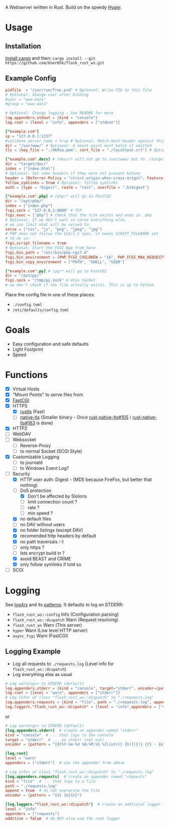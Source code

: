 A Webserver written in Rust.
Build on the speedy [Hyper](https://hyper.rs/).

# Usage

## Installation

[Install cargo](https://www.rust-lang.org/tools/install) and then:
`cargo install --git https://github.com/User65k/flash_rust_ws.git`


## Example Config
```toml
pidfile  = "/var/run/frws.pid" # Optional: Write PID to this file
# Optional: Change user after binding
#user = "www-data"
#group = "www-data"

# Optional: Change logging - See README for more
log.appenders.stdout = {kind = "console"}
log.root = {level = "info", appenders = ["stdout"]}

["example.com"]
ip = "127.0.0.1:1337"
#validate_server_name = true # Optional: Match Host header against this vHost
dir = "/var/www/" # Optional: A mount point must match if omitted
tls = {key_file = "./4kRsa.pem", cert_file = "./localhost.crt"} # Optional: use HTTPS

["example.com".docs] # /docs/* will not go to /var/www/ but to ./target/doc/
dir = "target/doc/"
index = ["index.html"]
# Optional: Set some headers if they were not present before
header = {Referrer-Policy = "strict-origin-when-cross-origin", Feature-Policy = "microphone 'none'; geolocation 'none'"}
follow_symlinks = true # Optional: follow symlinks
auth = {type = "Digest", realm = "test", userfile = ".htdigest"}

["example.com".php] # /php/* will go to FastCGI
dir = "/opt/php/"
index = ["index.php"]
fcgi.sock = "127.0.0.1:9000" # TCP
fcgi.exec = ["php"] # check that the file exists and ends in .php
# Optional: If we don't want so serve everything else,
# we can limit what will be served to:
serve = ["css", "js", "png", "jpeg", "jpg"]
# PHP does not follow the CGI/1.1 spec, it needs SCRIPT_FILENAME set
# to do so:
fcgi.script_filename = true
# Optional: Start the FCGI App from here
fcgi.bin_path = "/usr/bin/php-cgi7.4"
fcgi.bin_environment = {PHP_FCGI_CHILDREN = "16", PHP_FCGI_MAX_REQUESTS = "10000"}
fcgi.bin_copy_environment = ["PATH", "SHELL", "USER"]

["example.com".py] # /py/* will go to FastCGI
dir = "/opt/py/"
fcgi.sock = "/tmp/py.sock" # Unix Socket
# we don't check if the file actually exists. This is up to Python
```
Place the config file in one of these places:

- `./config.toml`
- `/etc/defaults/config.toml`

# Goals
- Easy configuration and safe defaults
- Light Footprint
- Speed

# Functions
- [x] Virtual Hosts
- [x] "Mount Points" to serve files from
- [x] [FastCGI](https://github.com/User65k/async-fcgi)
- [x] HTTPS
  - [x] [rustls](https://github.com/ctz/rustls) (Fast)
  - [ ] [native-tls](https://github.com/sfackler/rust-native-tls) (Smaller binary - Once [rust-native-tls#105](https://github.com/sfackler/rust-native-tls/issues/105) / [rust-native-tls#163](https://github.com/sfackler/rust-native-tls/issues/163) is done)
- [x] HTTP2
- [ ] WebDAV
- [ ] Websocket
  - [ ] Reverse-Proxy
  - [ ] to normal Socket (SCGI Style)
- [x] Customizable Logging
  - [ ] to journald
  - [ ] to Windows Event Log?
- [ ] Security
  - [x] HTTP user auth: Digest - (MD5 because FireFox, but better that nothing)
  - [ ] DoS protection
    - [x] Don't be affected by Sloloris
    - [ ] limit connection count ?
    - [ ] rate ?
    - [ ] min speed ?
  - [x] no default files
  - [ ] no DAV without users
  - [x] no folder listings (except DAV)
  - [x] recomended http headers by default
  - [x] no path traversals :-)
  - [ ] only https ?
  - [ ] lets encrypt build in ?
  - [x] avoid BEAST and CRIME
  - [x] only follow symlinks if told so
- [ ] SCGI

# Logging

See [log4rs](https://docs.rs/log4rs/0.12.0/log4rs/) and its [patterns](https://docs.rs/log4rs/0.12.0/log4rs/encode/pattern/index.html).
It defaults to log on STDERR:

- `flash_rust_ws::config` Info (Configuration parsing)
- `flash_rust_ws::dispatch` Warn (Request resolving)
- `flash_rust_ws` Warn (This server)
- `hyper` Warn (Low level HTTP server)
- `async_fcgi` Warn (FastCGI)

## Logging Example

- Log all requests to `./requests.log` (Level info for `flash_rust_ws::dispatch`)
- Log everything else as usual

```toml
# Log warnings+ to STDERR (default)
log.appenders.stderr = {kind = "console", target="stderr", encoder={pattern = "{d(%Y-%m-%d %H:%M:%S %Z)(utc)} {h({l})} {t} - {m}{n}"}}
log.root = {level = "warn", appenders = ["stderr"]}
# Log info+ of class "flash_rust_ws::dispatch" to "./requests.log"
log.appenders.requests = {kind = "file", path = "./requests.log", append=true, encoder={pattern = "{d} {m}{n}"}}
log.loggers."flash_rust_ws::dispatch" = {level = "info",appenders = ["requests"],additive = false}
```
or
```toml
# Log warnings+ to STDERR (default)
[log.appenders.stderr]  # create an appender named "stderr"
kind = "console"  # ... that logs to the console
target = "stderr"  # ... on stderr (not out)
encoder = {pattern = "{d(%Y-%m-%d %H:%M:%S %Z)(utc)} {h({l})} {t} - {m}{n}"}

[log.root]
level = "warn"
appenders = ["stderr"]  # use the appender from above

# Log info+ of class "flash_rust_ws::dispatch" to "./requests.log"
[log.appenders.requests]  # create an appender named "requests"
kind = "file"  # ... that logs to a file
path = "./requests.log"
append = true  # do not overwrite the file
encoder = {pattern = "{d} {m}{n}"}

[log.loggers."flash_rust_ws::dispatch"]  # create an addtional logger for the class "flash_rust_ws::dispatch"
level = "info"
appenders = ["requests"]
additive = false  # do NOT also use the root logger
```
